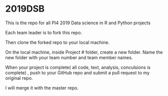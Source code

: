 # 2019DSB

This is the repo for all PI4 2019 Data science in R and Python projects

Each team leader is to fork this repo. 

Then clone the forked repo to your local machine.

On the local machine, inside Project # folder, create a new folder. Name the new folder with your team number and team member names. 

When your project is complete( all code, text, analysis, conculsions is complete) , push to your GitHub repo and submit a pull request to my original repo. 

I will merge it with the master repo. 
